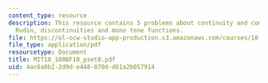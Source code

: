 ```yaml
---
content_type: resource
description: This resource contains 5 problems about continuity and compactness,connectedness,
  Rudin, discontinuities and mono tone functions.
file: https://ol-ocw-studio-app-production.s3.amazonaws.com/courses/18-100b-analysis-i-fall-2010/4ac6a0b22d9de448070dd61a2b057914_MIT18_100BF10_pset8.pdf
file_type: application/pdf
resourcetype: Document
title: MIT18_100BF10_pset8.pdf
uid: 4ac6a0b2-2d9d-e448-070d-d61a2b057914
---
```

